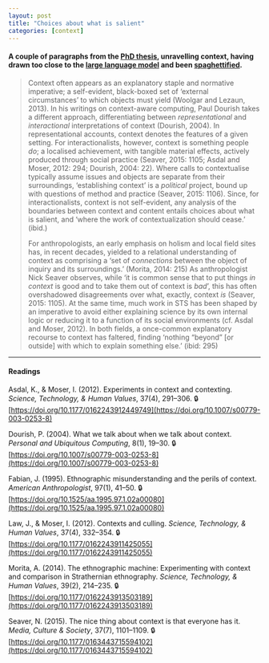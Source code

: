 ```yaml
---  
layout: post
title: "Choices about what is salient"
categories: [context]
---
```


#### A couple of paragraphs from the [PhD thesis](../../../../../phd), unravelling context, having drawn too close to the [large language model](http://ai.stanford.edu/blog/understanding-incontext/) and been [spaghettified](https://science.nasa.gov/universe/what-happens-when-something-gets-too-close-to-a-black-hole/).

> Context often appears as an explanatory staple and normative imperative; a self-evident, black-boxed set of ‘external circumstances’ to which objects must yield (Woolgar and Lezaun, 2013). In his writings on context-aware computing, Paul Dourish takes a different approach, differentiating between _representational_ and _interactional_ interpretations of context (Dourish, 2004). In representational accounts, context denotes the features of a given setting. For interactionalists, however, context is something people _do_; a localised achievement, with tangible material effects, actively produced through social practice (Seaver, 2015: 1105; Asdal and Moser, 2012: 294; Dourish, 2004: 22). Where calls to contextualise typically assume issues and objects are separate from their surroundings, ‘establishing context’ is a _political_ project, bound up with questions of method and practice (Seaver, 2015: 1106). Since, for interactionalists, context is not self-evident, any analysis of the boundaries between context and content entails choices about what is salient, and ‘where the work of contextualization should cease.’ (ibid.)
>
> For anthropologists, an early emphasis on holism and local field sites has, in recent decades, yielded to a relational understanding of context as comprising a ‘set of _connections_ between the object of inquiry and its surroundings.’ (Morita, 2014: 215) As anthropologist Nick Seaver observes, while ‘it is common sense that to put things _in context_ is good and to take them out of context is _bad_’, this has often overshadowed disagreements over what, exactly, context _is_ (Seaver, 2015: 1105). At the same time, much work in STS has been shaped by an imperative to avoid either explaining science by its own internal logic or reducing it to a function of its social environments (cf. Asdal and Moser, 2012). In both fields, a once-common explanatory recourse to context has faltered, finding ‘nothing “beyond” [or outside] with which to explain something else.’ (ibid: 295)

---

#### Readings

Asdal, K., & Moser, I. (2012). Experiments in context and contexting. _Science, Technology, & Human Values_, 37(4), 291–306. 🔒[https://doi.org/10.1177/0162243912449749](https://doi.org/10.1007/s00779-003-0253-8)

Dourish, P. (2004). What we talk about when we talk about context. _Personal and Ubiquitous Computing_, 8(1), 19–30. 🔒[https://doi.org/10.1007/s00779-003-0253-8](https://doi.org/10.1007/s00779-003-0253-8)

Fabian, J. (1995). Ethnographic misunderstanding and the perils of context. _American Anthropologist_, 97(1), 41–50. 🔒[https://doi.org/10.1525/aa.1995.97.1.02a00080](https://doi.org/10.1525/aa.1995.97.1.02a00080)

Law, J., & Moser, I. (2012). Contexts and culling. _Science, Technology, & Human Values_, 37(4), 332–354. 🔒[https://doi.org/10.1177/0162243911425055](https://doi.org/10.1177/0162243911425055)

Morita, A. (2014). The ethnographic machine: Experimenting with context and comparison in Strathernian ethnography. _Science, Technology, & Human Values_, 39(2), 214–235. 🔒[https://doi.org/10.1177/0162243913503189](https://doi.org/10.1177/0162243913503189)

Seaver, N. (2015). The nice thing about context is that everyone has it. _Media, Culture & Society_, 37(7), 1101–1109. 🔒[https://doi.org/10.1177/0163443715594102](https://doi.org/10.1177/0163443715594102)
